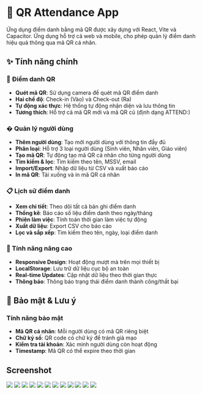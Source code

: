 # 🎯 QR Attendance App

Ứng dụng điểm danh bằng mã QR được xây dựng với React, Vite và Capacitor. Ứng dụng hỗ trợ cả web và mobile, cho phép quản lý điểm danh hiệu quả thông qua mã QR cá nhân.

## ✨ Tính năng chính

### 📱 Điểm danh QR
- **Quét mã QR**: Sử dụng camera để quét mã QR điểm danh
- **Hai chế độ**: Check-in (Vào) và Check-out (Ra)
- **Tự động xác thực**: Hệ thống tự động nhận diện và lưu thông tin
- **Tương thích**: Hỗ trợ cả mã QR mới và mã QR cũ (định dạng ATTEND:<MSSV>)

### � Quản lý người dùng
- **Thêm người dùng**: Tạo mới người dùng với thông tin đầy đủ
- **Phân loại**: Hỗ trợ 3 loại người dùng (Sinh viên, Nhân viên, Giáo viên)
- **Tạo mã QR**: Tự động tạo mã QR cá nhân cho từng người dùng
- **Tìm kiếm & lọc**: Tìm kiếm theo tên, MSSV, email
- **Import/Export**: Nhập dữ liệu từ CSV và xuất báo cáo
- **In mã QR**: Tải xuống và in mã QR cá nhân

### 📋 Lịch sử điểm danh
- **Xem chi tiết**: Theo dõi tất cả bản ghi điểm danh
- **Thống kê**: Báo cáo số liệu điểm danh theo ngày/tháng
- **Phiên làm việc**: Tính toán thời gian làm việc tự động
- **Xuất dữ liệu**: Export CSV cho báo cáo
- **Lọc và sắp xếp**: Tìm kiếm theo tên, ngày, loại điểm danh

### 🔧 Tính năng nâng cao
- **Responsive Design**: Hoạt động mượt mà trên mọi thiết bị
- **LocalStorage**: Lưu trữ dữ liệu cục bộ an toàn
- **Real-time Updates**: Cập nhật dữ liệu theo thời gian thực
- **Thông báo**: Thông báo trạng thái điểm danh thành công/thất bại

## 🔐 Bảo mật & Lưu ý

### Tính năng bảo mật
- **Mã QR cá nhân**: Mỗi người dùng có mã QR riêng biệt
- **Chữ ký số**: QR code có chữ ký để tránh giả mạo
- **Kiểm tra tài khoản**: Xác minh người dùng còn hoạt động
- **Timestamp**: Mã QR có thể expire theo thời gian
  
## Screenshot
![](screenshot/1.png)
![](screenshot/2.png)
![](screenshot/3.png)
![](screenshot/4.png)
![](screenshot/5.png)
![](screenshot/6.png)
![](screenshot/7.png)
![](screenshot/8.png)
![](screenshot/9.png)
![](screenshot/10.png)
![](screenshot/11.png)
![](screenshot/12.png)
